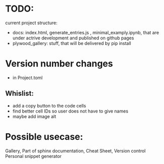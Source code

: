 # TODO:

current project structure:

* docs: index.html, generate_entries.js , minimal_examply.ipynb, that are under actrive development and published on github pages
* plywood_gallery: stuff, that will be delivered by pip install



# Version number changes

+ in Project.toml


## Whislist:
* add a copy button to the code cells
* find better cell IDs so user does not have to give names
* maybe add image alt



# Possible usecase: 
Gallery, 
Part of sphinx documentation,
Cheat Sheet,
Version control
Personal snippet generator
